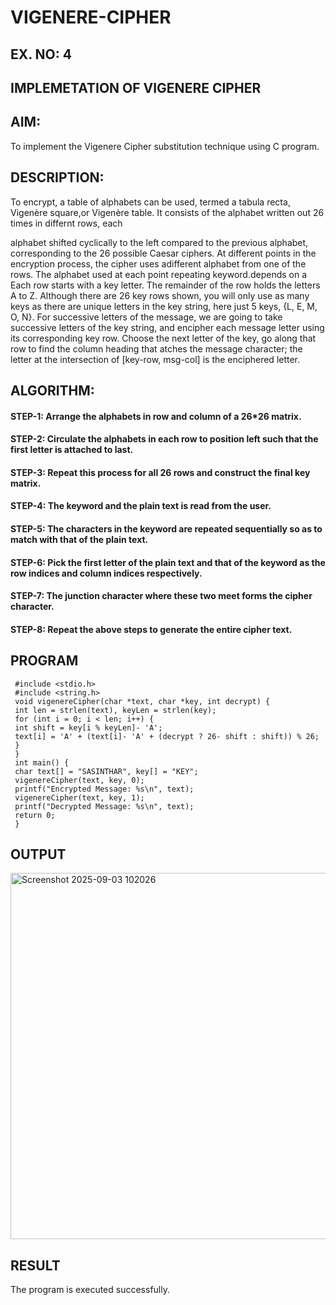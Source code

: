 # VIGENERE-CIPHER
## EX. NO: 4
 

## IMPLEMETATION OF VIGENERE CIPHER
## AIM:
To implement the Vigenere Cipher substitution technique using C program.

## DESCRIPTION:

To encrypt, a table of alphabets can be used, termed a tabula recta, Vigenère square,or Vigenère table. It consists of the alphabet written out 26 times in differnt rows, each
 
alphabet shifted cyclically to the left compared to the previous alphabet, corresponding to the 26 possible Caesar ciphers. At different points in the encryption process, the cipher uses adifferent alphabet from one of the rows. The alphabet used at each point repeating keyword.depends on a Each row starts with a key letter. The remainder of the row holds the letters A to Z. Although there are 26 key rows shown, you will only use as many keys as there are unique letters in the key string, here just 5 keys, {L, E, M, O, N}. For successive letters of the message, we are going to take successive letters of the key string, and encipher each message letter using its corresponding key row. Choose the next letter of the key, go along that row to find the column heading that	atches the message character; the letter at the intersection of
[key-row, msg-col] is the enciphered letter.


## ALGORITHM:

#### STEP-1: Arrange the alphabets in row and column of a 26*26 matrix.
#### STEP-2: Circulate the alphabets in each row to position left such that the first letter is attached to last.
#### STEP-3: Repeat this process for all 26 rows and construct the final key matrix.
#### STEP-4: The keyword and the plain text is read from the user.
#### STEP-5: The characters in the keyword are repeated sequentially so as to match with that of the plain text.
#### STEP-6: Pick the first letter of the plain text and that of the keyword as the row indices and column indices respectively.
#### STEP-7: The junction character where these two meet forms the cipher character.
#### STEP-8: Repeat the above steps to generate the entire cipher text.


## PROGRAM
~~~
 #include <stdio.h>
 #include <string.h>
 void vigenereCipher(char *text, char *key, int decrypt) {
 int len = strlen(text), keyLen = strlen(key);
 for (int i = 0; i < len; i++) {
 int shift = key[i % keyLen]- 'A';
 text[i] = 'A' + (text[i]- 'A' + (decrypt ? 26- shift : shift)) % 26;
 }
 }
 int main() {
 char text[] = "SASINTHAR", key[] = "KEY";
 vigenereCipher(text, key, 0);
 printf("Encrypted Message: %s\n", text);
 vigenereCipher(text, key, 1);
 printf("Decrypted Message: %s\n", text);
 return 0;
 }
~~~
## OUTPUT
<img width="1575" height="586" alt="Screenshot 2025-09-03 102026" src="https://github.com/user-attachments/assets/78da4a51-3404-4921-989a-8ce4c6957df1" />

## RESULT
The program is executed successfully.
